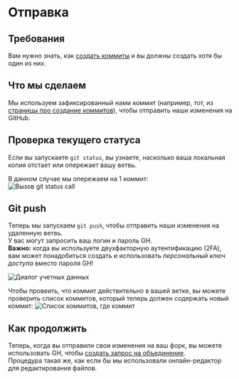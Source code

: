 # Отправка

## Требования

Вам нужно знать, как [создать коммиты](/Contribute/LocalClone/CreateCommit/) и вы должны создать хотя бы один из них.

## Что мы сделаем

Мы используем зафиксированный нами коммит (например, тот, из [страницы про создание коммитов](/Contribute/LocalClone/CreateCommit/)), чтобы отправить наши изменения на GitHub.

## Проверка текущего статуса

Если вы запускаете `git status`, вы узнаете, насколько ваша локальная копия отстает или опережает вашу ветвь.

В данном случае мы опережаем на 1 коммит:  
![Вызов git status call](/Contribute/LocalClone/assets/Example1_Bash_GitStatus3.png)

## Git push

Теперь мы запускаем `git push`, чтобы отправить наши изменения на удаленную ветвь.  
У вас могут запросить ваш логин и пароль GH.  
**Важно:** когда вы используете двухфакторную аутентификацию (2FA), вам может понадобиться создать и использовать *персональный ключ доступа* вместо пароля GH!

![Диалог учетных данных](/Contribute/LocalClone/assets/Example1_Bash_GitPush_Credentials.png)

Чтобы провеить, что коммит действительно в вашей ветке, вы можете проверить список коммитов, который теперь должен содержать новый коммит: ![Список коммитов, где коммит](/Contribute/LocalClone/assets/Example1_CommitList.png)

## Как продолжить

Теперь, когда вы отправили свои изменения на ваш форк, вы можете использовать GH, чтобы [создать запрос на объединение](/Contribute/PullRequest/).  
Процедура такая же, как если бы мы использовали онлайн-редактор для редактирования файлов.